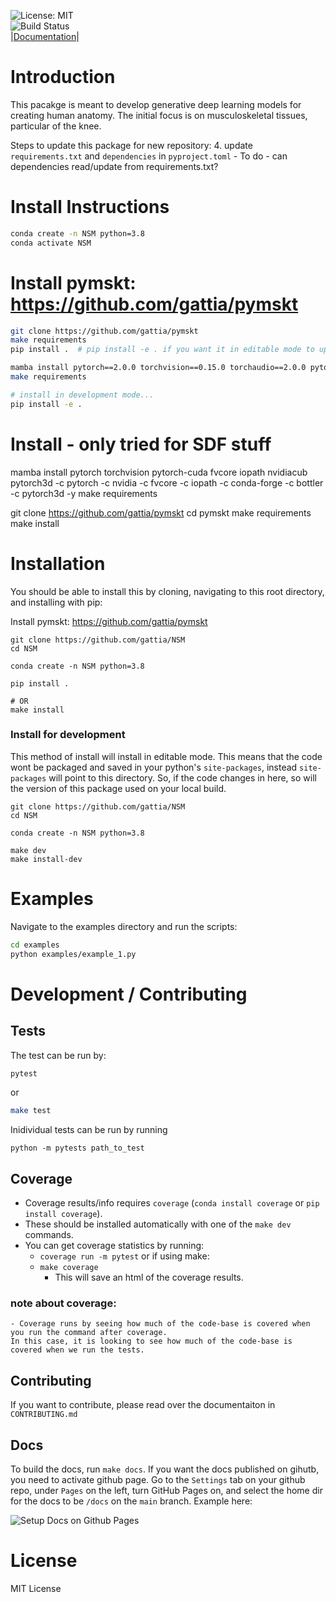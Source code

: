 ![License: MIT](https://img.shields.io/badge/License-MIT-blue.svg)<br>
![Build Status](https://github.com/gattia/NSM/actions/workflows/build-test.yml/badge.svg?branch=main)<br>
|[Documentation](http://anthonygattiphd.com/NSM/)|



# Introduction

This pacakge is meant to develop generative deep learning models for creating human anatomy. The initial focus is on musculoskeletal tissues, particular of the knee. 

Steps to update this package for new repository: 
4. update `requirements.txt` and `dependencies` in `pyproject.toml`
     - To do - can dependencies read/update from requirements.txt?


# Install Instructions

```bash
conda create -n NSM python=3.8
conda activate NSM
```


# Install pymskt: https://github.com/gattia/pymskt

``` bash
git clone https://github.com/gattia/pymskt
make requirements
pip install .  # pip install -e . if you want it in editable mode to update pymskt
```

``` bash
mamba install pytorch==2.0.0 torchvision==0.15.0 torchaudio==2.0.0 pytorch-cuda=11.7 -c pytorch -c nvidia
make requirements
```

```bash
# install in development mode... 
pip install -e .
```













# Install - only tried for SDF stuff
<!-- mamba install pytorch=1.13.0 torchvision pytorch-cuda=11.6 -c pytorch -c nvidia -y
mamba install -c fvcore -c iopath -c conda-forge fvcore iopath -y
mamba install -c bottler nvidiacub -y
mamba install pytorch3d -c pytorch3d -y

make requirements -->


mamba install pytorch torchvision pytorch-cuda fvcore iopath nvidiacub pytorch3d -c pytorch -c nvidia -c fvcore -c iopath -c conda-forge -c bottler -c pytorch3d -y
make requirements

git clone https://github.com/gattia/pymskt
cd pymskt
make requirements 
make install


# Installation

You should be able to install this by cloning, navigating to this root directory, and installing with pip:

Install pymskt: https://github.com/gattia/pymskt




```
git clone https://github.com/gattia/NSM
cd NSM

conda create -n NSM python=3.8

pip install . 

# OR
make install
```

### Install for development
This method of install will install in editable mode. This means that the code wont be packaged and saved
in your python's `site-packages`, instead `site-packages` will point to this directory. So, if the code 
changes in here, so will the version of this package used on your local build. 
```
git clone https://github.com/gattia/NSM
cd NSM

conda create -n NSM python=3.8

make dev
make install-dev
```

# Examples

Navigate to the examples directory and run the scripts: 
```bash
cd examples
python examples/example_1.py
```

# Development / Contributing

## Tests
The test can be run by: 

```bash
pytest
```

or 
```bash
make test
```

Inidividual tests can be run by running 

```
python -m pytests path_to_test
```

## Coverage
- Coverage results/info requires `coverage` (`conda install coverage` or `pip install coverage`).
- These should be installed automatically with one of the  `make dev` commands.
- You can get coverage statistics by running: 
    - `coverage run -m pytest`
    or if using make: 
    - `make coverage`
        - This will save an html of the coverage results. 

### note about coverage:
    - Coverage runs by seeing how much of the code-base is covered when you run the command after coverage. 
    In this case, it is looking to see how much of the code-base is covered when we run the tests. 

## Contributing
If you want to contribute, please read over the documentaiton in `CONTRIBUTING.md`

## Docs
To build the docs, run `make docs`. If you want the docs published on gihutb, you need to activate github page.
Go to the `Settings` tab on your github repo, under `Pages` on the left, turn GitHub Pages on, and select the
home dir for the docs to be `/docs` on the `main` branch. Example here:  

![Setup Docs on Github Pages](media/setting_up_docs_automatically.png)


# License
MIT License